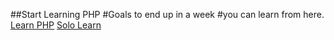 ##Start Learning PHP
#Goals to end up in a week
#you can learn from here. 
[Learn PHP](https://www.learn-php.org)
[Solo Learn](https://www.sololearn.com/Course/PHP/)
